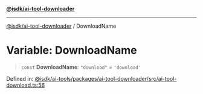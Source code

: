 [**@isdk/ai-tool-downloader**](../README.md)

***

[@isdk/ai-tool-downloader](../globals.md) / DownloadName

# Variable: DownloadName

> `const` **DownloadName**: `"download"` = `'download'`

Defined in: [@isdk/ai-tools/packages/ai-tool-downloader/src/ai-tool-download.ts:56](https://github.com/isdk/ai-tool-download.js/blob/05bb53b628f06761f19ed5d6dbc02c381e992ef5/src/ai-tool-download.ts#L56)
